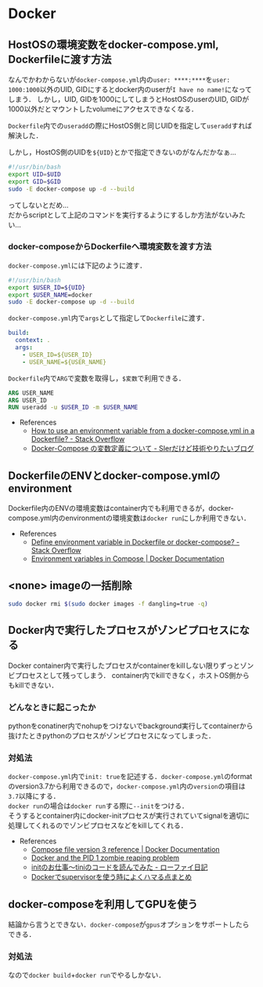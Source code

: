 
# Docker

## HostOSの環境変数をdocker-compose.yml, Dockerfileに渡す方法

なんでかわからないが`docker-compose.yml`内の`user: ****:****`を`user: 1000:1000`以外のUID, GIDにするとdocker内のuserが`I have no name!`になってしまう．
しかし，UID, GIDを1000にしてしまうとHostOSのuserのUID, GIDが1000以外だとマウントしたvolumeにアクセスできなくなる．

`Dockerfile`内での`useradd`の際にHostOS側と同じUIDを指定して`useradd`すれば解決した．

しかし，HostOS側のUIDを`${UID}`とかで指定できないのがなんだかなぁ...

```bash
#!/usr/bin/bash
export UID=$UID
export GID=$GID
sudo -E docker-compose up -d --build
```

ってしないとだめ... \
だからscriptとして上記のコマンドを実行するようにするしか方法がないみたい...

### docker-composeからDockerfileへ環境変数を渡す方法

`docker-compose.yml`には下記のように渡す．

```bash
#!/usr/bin/bash
export $USER_ID=${UID}
export $USER_NAME=docker
sudo -E docker-compose up -d --build
```

`docker-compose.yml`内で`args`として指定して`Dockerfile`に渡す．

```yml
build:
  context: .
  args:
    - USER_ID=${USER_ID}
    - USER_NAME=${USER_NAME}
```

`Dockerfile`内で`ARG`で変数を取得し，`$変数`で利用できる．

```Dockerfile
ARG USER_NAME
ARG USER_ID
RUN useradd -u $USER_ID -m $USER_NAME
```

* References
  * [How to use an environment variable from a docker-compose.yml in a Dockerfile? - Stack Overflow](https://stackoverflow.com/questions/48523346/how-to-use-an-environment-variable-from-a-docker-compose-yml-in-a-dockerfile)
  * [Docker-Compose の変数定義について - SIerだけど技術やりたいブログ](https://www.kimullaa.com/entry/2019/12/01/132115)

## DockerfileのENVとdocker-compose.ymlのenvironment

Dockerfile内のENVの環境変数はcontainer内でも利用できるが，docker-compose.yml内のenvironmentの環境変数は`docker run`にしか利用できない．

* References
  * [Define environment variable in Dockerfile or docker-compose? - Stack Overflow](https://stackoverflow.com/questions/57454581/define-environment-variable-in-dockerfile-or-docker-compose)
  * [Environment variables in Compose | Docker Documentation](https://docs.docker.com/compose/environment-variables/)

## \<none\> imageの一括削除

```bash
sudo docker rmi $(sudo docker images -f dangling=true -q)
```

## Docker内で実行したプロセスがゾンビプロセスになる

Docker container内で実行したプロセスがcontainerをkillしない限りずっとゾンビプロセスとして残ってしまう．
container内でkillできなく，ホストOS側からもkillできない．

### どんなときに起こったか

pythonをconatiner内でnohupをつけないでbackground実行してcontainerから抜けたときpythonのプロセスがゾンビプロセスになってしまった．

### 対処法

`docker-compose.yml`内で`init: true`を記述する．`docker-compose.yml`のformatのversion3.7から利用できるので，`docker-compose.yml`内の`version`の項目は`3.7`以降にする． \
`docker run`の場合は`docker run`する際に`--init`をつける． \
そうするとcontainer内にdocker-initプロセスが実行されていてsignalを適切に処理してくれるのでゾンビプロセスなどをkillしてくれる．

* References
  * [Compose file version 3 reference | Docker Documentation](https://docs.docker.com/compose/compose-file/#init)
  * [Docker and the PID 1 zombie reaping problem](https://blog.phusion.nl/2015/01/20/docker-and-the-pid-1-zombie-reaping-problem/)
  * [initのお仕事〜tiniのコードを読んでみた - ローファイ日記](https://udzura.hatenablog.jp/entry/2018/04/16/162024)
  * [Dockerでsupervisorを使う時によくハマる点まとめ](https://techracho.bpsinc.jp/morimorihoge/2017_06_05/40936)

## docker-composeを利用してGPUを使う

結論から言うとできない．`docker-compose`が`gpus`オプションをサポートしたらできる．

### 対処法

なので`docker build`+`docker run`でやるしかない．
